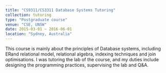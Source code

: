 ```yaml
---
title: "CS9311/CS3311 Database Systems Tutoring"
collection: tutoring
type: "Postgraduate course"
venue: "CSE, UNSW"
date: 2015-03-01 ~ 2016-06-01
location: "Sydney, Australia"
---
```


This course is mainly about the principles of Database systems, including ERand relational model, relational algebra, indexing techniques and join optimisations. I was tutoring the lab of the course, and my duties include designing the programming practices, supervising the lab and Q&A.
